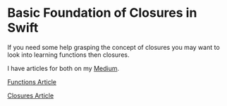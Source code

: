 # Basic Foundation of Closures in Swift

If you need some help grasping the concept of closures you may want to look into learning functions then closures.

I have articles for both on my <a href="https://medium.com/@farhansyed">Medium</a>. 

<a href="https://medium.com/@farhansyed/creating-functions-in-swift-2f5fc2fda845">Functions Article</a>

<a href="https://medium.com/@farhansyed/basic-closures-in-swift-for-newbies-7319344b3d2b">Closures Article</a>
